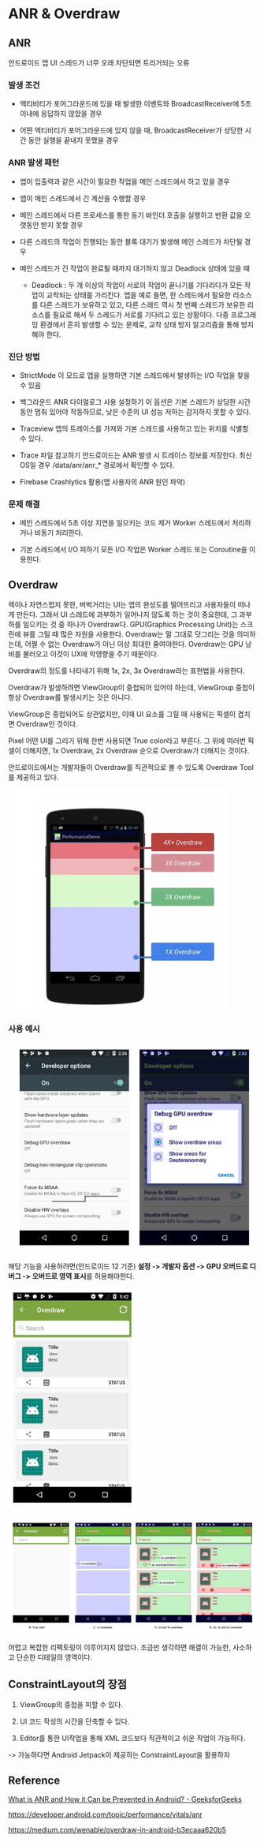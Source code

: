 

# ANR & Overdraw

## ANR

안드로이드 앱 UI 스레드가 너무 오래 차단되면 트리거되는 오류

### 발생 조건

- 액티비티가 포어그라운드에 있을 때 발생한 이벤트와 BroadcastReceiver에 5초 이내에 응답하지 않았을 경우

- 어떤 액티비티가 포어그라운드에 있지 않을 때, BroadcastReceiver가 상당한 시간 동안 실행을 끝내지 못했을 경우 

### ANR 발생 패턴

- 앱이 입출력과 같은 시간이 필요한 작업을 메인 스레드에서 하고 있을 경우

- 앱이 메인 스레드에서 긴 계산을 수행할 경우

- 메인 스레드에서 다른 프로세스를 통한 동기 바인더 호출을 실행하고 반환 값을 오랫동안 받지 못할 경우

- 다른 스레드의 작업이 진행되는 동안 블록 대기가 발생해 메인 스레드가 차단될 경우

- 메인 스레드가 긴 작업이 완료될 때까지 대기하지 않고 Deadlock 상태에 있을 때
  
  - Deadlock : 두 개 이상의 작업이 서로의 작업이 끝나기를 기다리다가 모든 작업이 교착되는 상태를 가리킨다. 앱을 예로 들면, 한 스레드에서 필요한 리소스를 다른 스레드가 보유하고 있고, 다른 스레드 역시 첫 번째 스레드가 보유한 리소스를 필요로 해서 두 스레드가 서로를 기다리고 있는 상황이다. 다중 프로그래밍 환경에서 흔히 발생할 수 있는 문제로, 교착 상태 방지 알고리즘을 통해 방지해야 한다.

### 진단 방법

- StrictMode
  이 모드로 앱을 실행하면 기본 스레드에서 발생하는 I/O 작업을 찾을 수 있음

- 백그라운드 ANR 다이얼로그 사용 설정하기
  이 옵션은 기본 스레드가 상당한 시간 동안 멈춰 있어야 작동하므로, 낮은 수준의 UI 성능 저하는 감지하지 못할 수 있다.

- Traceview
  앱의 트레이스를 가져와 기본 스레드를 사용하고 있는 위치를 식별할 수 있다.

- Trace 파일 참고하기
  안드로이드는 ANR 발생 시 트레이스 정보를 저장한다. 최신 OS일 경우 /data/anr/anr_* 경로에서 확인할 수 있다. 

- Firebase Crashlytics 활용(앱 사용자의 ANR 원인 파악)

### 문제 해결

- 메인 스레드에서 5초 이상 지연을 일으키는 코드 제거
  Worker 스레드에서 처리하거나 비동기 처리한다.

- 기본 스레드에서 I/O 피하기
  모든 I/O 작업은 Worker 스레드 또는 Coroutine을 이용한다.



## Overdraw

렉이나 자연스럽지 못한, 버벅거리는 UI는 앱의 완성도를 떨어뜨리고 사용자들이 떠나게 만든다. 그래서 UI 스레드에 과부하가 일어나지 않도록 하는 것이 중요한데, 그 과부하를 일으키는 것 중 하나가 Overdraw다.
GPU(Graphics Processing Unit)는 스크린에 뷰를 그릴 때 많은 자원을 사용한다. Overdraw는 말 그대로 덧그리는 것을 의미하는데, 어쩔 수 없는 Overdraw가 아닌 이상 최대한 줄여야한다. Overdraw는 GPU 낭비를 불러오고 이것이 UX에 악영향을 주기 때문이다.

Overdraw의 정도를 나타내기 위해 1x, 2x, 3x Overdraw라는 표현법을 사용한다.

Overdraw가 발생하려면 ViewGroup이 중첩되어 있어야 하는데, ViewGroup 중첩이 항상 Overdraw를 발생시키는 것은 아니다.

ViewGroup은 중첩되어도 상관없지만, 이때 UI 요소를 그릴 때 사용되는 픽셀이 겹치면 Overdraw인 것이다.

Pixel 어떤 UI를 그리기 위해 한번 사용되면 True color라고 부른다. 그 위에 여러번 픽셀이 더해지면, 1x Overdraw, 2x Overdraw 순으로 Overdraw가 더해지는 것이다.

안드로이드에서는 개발자들이 Overdraw를 직관적으로 볼 수 있도록 Overdraw Tool를 제공하고 있다.

![0](img/anr/0.png)

### 사용 예시

![1](img/anr/1.png)

해당 기능을 사용하려면(안드로이드 12 기준) 
**설정 -> 개발자 옵션 -> GPU 오버드로 디버그 -> 오버드로 영역 표시**를 허용해야한다.

![1](img/anr/2.jpeg)

![3](img/anr/3.png)

어렵고 복잡한 리팩토링이 이루어지지 않았다. 조금만 생각하면 해결이 가능한, 사소하고 단순한 디테일의 영역이다.

## ConstraintLayout의 장점

1. ViewGroup의 중첩을 피할 수 있다.

2. UI 코드 작성의 시간을 단축할 수 있다.

3. Editor를 통한 UI작업을 통해 XML 코드보다 직관적이고 쉬운 작업이 가능하다.

-> 가능하다면 Android Jetpack이 제공하는 ConstraintLayout을 활용하자

## Reference

[What is ANR and How it Can be Prevented in Android? - GeeksforGeeks](https://www.geeksforgeeks.org/what-is-anr-and-how-it-can-be-prevented-in-android/)

https://developer.android.com/topic/performance/vitals/anr

https://medium.com/wenable/overdraw-in-android-b3ecaaa620b5
